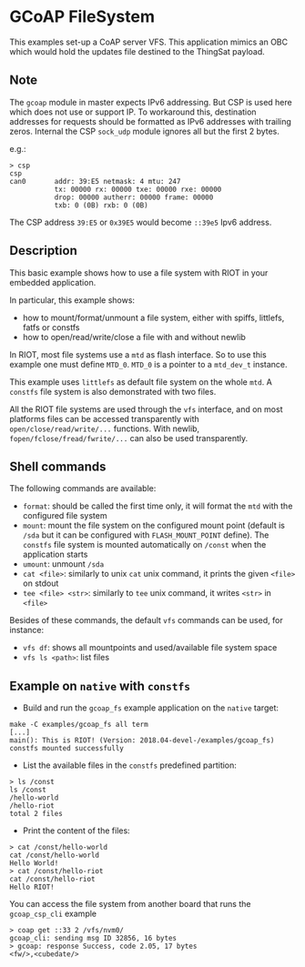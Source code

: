 # GCoAP FileSystem

This examples set-up a CoAP server VFS. This application mimics an OBC
which would hold the updates file destined to the ThingSat payload.

## Note

The `gcoap` module in master expects IPv6 addressing. But CSP is used here which does
not use or support IP. To workaround this, destination addresses for requests should be formatted
as IPv6 addresses with trailing zeros. Internal the CSP `sock_udp` module ignores
all but the first 2 bytes.

e.g.:

```
> csp
csp
can0       addr: 39:E5 netmask: 4 mtu: 247
           tx: 00000 rx: 00000 txe: 00000 rxe: 00000
           drop: 00000 autherr: 00000 frame: 00000
           txb: 0 (0B) rxb: 0 (0B)
```

The CSP address `39:E5` or `0x39E5` would become `::39e5` Ipv6 address.

## Description

This basic example shows how to use a file system with RIOT in your embedded
application.

In particular, this example shows:

- how to mount/format/unmount a file system, either with spiffs, littlefs, fatfs
  or constfs
- how to open/read/write/close a file with and without newlib

In RIOT, most file systems use a `mtd` as flash interface. So to use this
example one must define `MTD_0`. `MTD_0` is a pointer to a `mtd_dev_t`
instance.

This example uses `littlefs` as default file system on the whole `mtd`.
A `constfs` file system is also demonstrated with two files.

All the RIOT file systems are used through the `vfs` interface, and on most
platforms files can be accessed transparently with `open/close/read/write/...`
functions.
With newlib, `fopen/fclose/fread/fwrite/...` can also be used transparently.

## Shell commands

The following commands are available:

- `format`: should be called the first time only, it will format the `mtd`
  with the configured file system
- `mount`: mount the file system on the configured mount point (default is
  `/sda` but it can be configured with `FLASH_MOUNT_POINT` define). The
  `constfs` file system is mounted automatically on `/const` when the
   application starts
- `umount`: unmount `/sda`
- `cat <file>`: similarly to unix `cat` unix command, it prints the given
  `<file>` on stdout
- `tee <file> <str>`: similarly to `tee` unix command, it writes `<str>` in
  `<file>`

Besides of these commands, the default `vfs` commands can be used, for
instance:

- `vfs df`: shows all mountpoints and used/available file system space
- `vfs ls <path>`: list files

## Example on `native` with `constfs`

- Build and run the `gcoap_fs` example application on the `native` target:

```
make -C examples/gcoap_fs all term
[...]
main(): This is RIOT! (Version: 2018.04-devel-/examples/gcoap_fs)
constfs mounted successfully
```

- List the available files in the `constfs` predefined partition:

```
> ls /const
ls /const
/hello-world
/hello-riot
total 2 files
```

- Print the content of the files:

```
> cat /const/hello-world
cat /const/hello-world
Hello World!
> cat /const/hello-riot
cat /const/hello-riot
Hello RIOT!
```

You can access the file system from another board that runs the `gcoap_csp_cli`
example

```
> coap get ::33 2 /vfs/nvm0/
gcoap_cli: sending msg ID 32856, 16 bytes
> gcoap: response Success, code 2.05, 17 bytes
<fw/>,<cubedate/>
